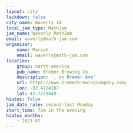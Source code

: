 ```yaml
---
layout: city
lockdown: false
city_name: Waverly IA
local_jam_type: MathJam
jam_name: Waverly MathJam
email: waverly@math-jam.com
organiser:
    name: Mariah
    email: waverly@math-jam.com
location:
    group: north-america
    pub_name: Bremer Brewing Co
    description: ', on Bremer Ave'
    url: https://www.bremerbrewingcompany.com/
    lon: -92.4724187
    lat: 42.7259449
hiatus: false
jam_date_rule: second-last Monday
start_time: 7pm in the evening
hiatus_months:
    - 2023-07
---
```


